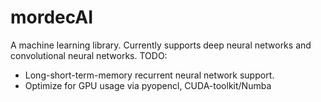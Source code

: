 # mordecAI
A machine learning library. 
Currently supports deep neural networks and convolutional neural networks.
TODO: 
- Long-short-term-memory recurrent neural network support.
- Optimize for GPU usage via pyopencl, CUDA-toolkit/Numba
